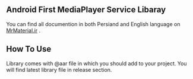 ## Android First MediaPlayer Service Libaray

You can find all documention in both Persiand and English language on [MrMaterial.ir](http://mrmaterial.ir) .

## How To Use

Library comes with @aar file in which you should add to your project. You will find latest library file in release section.




